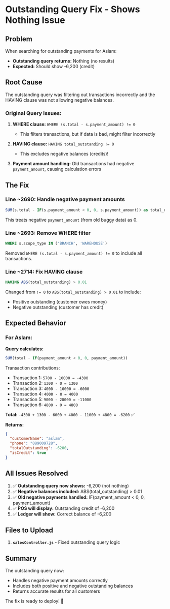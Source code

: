 # Outstanding Query Fix - Shows Nothing Issue

## Problem

When searching for outstanding payments for Aslam:
- **Outstanding query returns:** Nothing (no results)
- **Expected:** Should show -6,200 (credit)

## Root Cause

The outstanding query was filtering out transactions incorrectly and the HAVING clause was not allowing negative balances.

### Original Query Issues:

1. **WHERE clause:** `WHERE (s.total - s.payment_amount) != 0`
   - This filters transactions, but if data is bad, might filter incorrectly
   
2. **HAVING clause:** `HAVING total_outstanding != 0`
   - This excludes negative balances (credits)!

3. **Payment amount handling:** Old transactions had negative `payment_amount`, causing calculation errors

## The Fix

### Line ~2690: Handle negative payment amounts
```sql
SUM(s.total - IF(s.payment_amount < 0, 0, s.payment_amount)) as total_outstanding
```

This treats negative `payment_amount` (from old buggy data) as 0.

### Line ~2693: Remove WHERE filter
```sql
WHERE s.scope_type IN ('BRANCH', 'WAREHOUSE')
```

Removed `WHERE (s.total - s.payment_amount) != 0` to include all transactions.

### Line ~2714: Fix HAVING clause
```sql
HAVING ABS(total_outstanding) > 0.01
```

Changed from `!= 0` to `ABS(total_outstanding) > 0.01` to include:
- Positive outstanding (customer owes money)
- Negative outstanding (customer has credit)

## Expected Behavior

### For Aslam:

**Query calculates:**
```sql
SUM(total - IF(payment_amount < 0, 0, payment_amount))
```

Transaction contributions:
- Transaction 1: `5700 - 10000 = -4300`
- Transaction 2: `1300 - 0 = 1300`
- Transaction 3: `4000 - 10000 = -6000`
- Transaction 4: `4000 - 0 = 4000`
- Transaction 5: `9000 - 20000 = -11000`
- Transaction 6: `4800 - 0 = 4800`

**Total:** `-4300 + 1300 - 6000 + 4000 - 11000 + 4800 = -6200` ✅

**Returns:**
```json
{
  "customerName": "aslam",
  "phone": "089009728",
  "totalOutstanding": -6200,
  "isCredit": true
}
```

## All Issues Resolved

1. ✅ **Outstanding query now shows:** -6,200 (not nothing)
2. ✅ **Negative balances included:** ABS(total_outstanding) > 0.01
3. ✅ **Old negative payments handled:** IF(payment_amount < 0, 0, payment_amount)
4. ✅ **POS will display:** Outstanding credit of -6,200
5. ✅ **Ledger will show:** Correct balance of -6,200

## Files to Upload

1. **`salesController.js`** - Fixed outstanding query logic

## Summary

The outstanding query now:
- Handles negative payment amounts correctly
- Includes both positive and negative outstanding balances
- Returns accurate results for all customers

The fix is ready to deploy! 🎉



